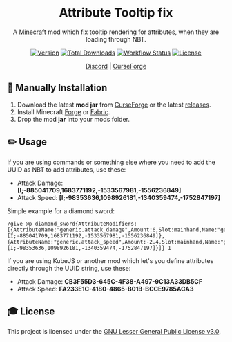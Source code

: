 <div align="center">
<h1>Attribute Tooltip fix</h1>

A [Minecraft] mod which fix tooltip rendering for attributes, when they are loading through NBT.

[![Version][version_badge]][version_link]
[![Total Downloads][total_downloads_badge]][curseforge]
[![Workflow Status][workflow_status_badge]][workflow_status_link]
[![License][license_badge]][license]

[Discord] | [CurseForge]

</div>

## **🔧 Manually Installation**
1. Download the latest **mod jar** from [CurseForge] or the latest [releases].
2. Install Minecraft [Forge] or [Fabric].
3. Drop the mod **jar** into your mods folder.

## **✏️ Usage**
If you are using commands or something else where you need to add the UUID as NBT to add attributes, use these:
* Attack Damage: **[I;-885041709,1683771192,-1533567981,-1556236849]**
* Attack Speed: **[I;-98353636,1098926181,-1340359474,-1752847197]**

Simple example for a diamond sword:
```
/give @p diamond_sword{AttributeModifiers:[{AttributeName:"generic.attack_damage",Amount:6,Slot:mainhand,Name:"generic.attack_damage",UUID:[I;-885041709,1683771192,-1533567981,-1556236849]},{AttributeName:"generic.attack_speed",Amount:-2.4,Slot:mainhand,Name:"generic.attack_speed",UUID:[I;-98353636,1098926181,-1340359474,-1752847197]}]} 1
```

If you are using KubeJS or another mod which let's you define attributes directly through the UUID string, use these:
* Attack Damage: **CB3F55D3-645C-4F38-A497-9C13A33DB5CF**
* Attack Speed: **FA233E1C-4180-4865-B01B-BCCE9785ACA3**

## **🎓 License**
This project is licensed under the [GNU Lesser General Public License v3.0][license].

<!-- Badges -->
[version_badge]: https://img.shields.io/github/v/release/AlmostReliable/attributetooltipfix?style=flat-square
[version_link]: https://github.com/AlmostReliable/attributetooltipfix/releases/latest
[total_downloads_badge]: http://cf.way2muchnoise.eu/full_658833.svg?badge_style=flat
[workflow_status_badge]: https://img.shields.io/github/workflow/status/AlmostReliable/attributetooltipfix/CI?style=flat-square
[workflow_status_link]: https://github.com/AlmostReliable/attributetooltipfix/actions
[license_badge]: https://img.shields.io/github/license/AlmostReliable/attributetooltipfix?style=flat-square

<!-- Links -->
[minecraft]: https://www.minecraft.net/
[discord]: https://discord.com/invite/ThFnwZCyYY
[releases]: https://github.com/AlmostReliable/attributetooltipfix/releases
[curseforge]: https://www.curseforge.com/minecraft/mc-mods/attributetooltipfix
[forge]: http://files.minecraftforge.net/
[fabric]: https://fabricmc.net/
[changelog]: CHANGELOG.md
[license]: LICENSE
